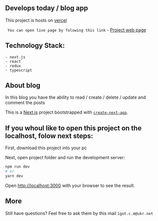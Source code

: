 ## Develops today / blog app

This project is hosts on [vercel](https://vercel.com/)

``` You can open live page by folowing this link``` - [Project web page](https://develops-today-blog-app.now.sh/)


## Technology Stack:
```
- next.js
- react
- redux
- typescript
```


## About blog
In this blog you have the ability to read / create / delete / update and comment the posts 

This is a [Next.js](https://nextjs.org/) project bootstrapped with [`create-next-app`](https://github.com/zeit/next.js/tree/canary/packages/create-next-app).

## If you whoul like to open this project on the localhost, folow next steps:

First, download this project into your pc

Next, open project folder and run the development server:

```bash
npm run dev
# or
yarn dev
```

Open [http://localhost:3000](http://localhost:3000) with your browser to see the result.

## More
Still have questions? Feel free to ask them by this mail ```igot.c.m@ukr.net```
